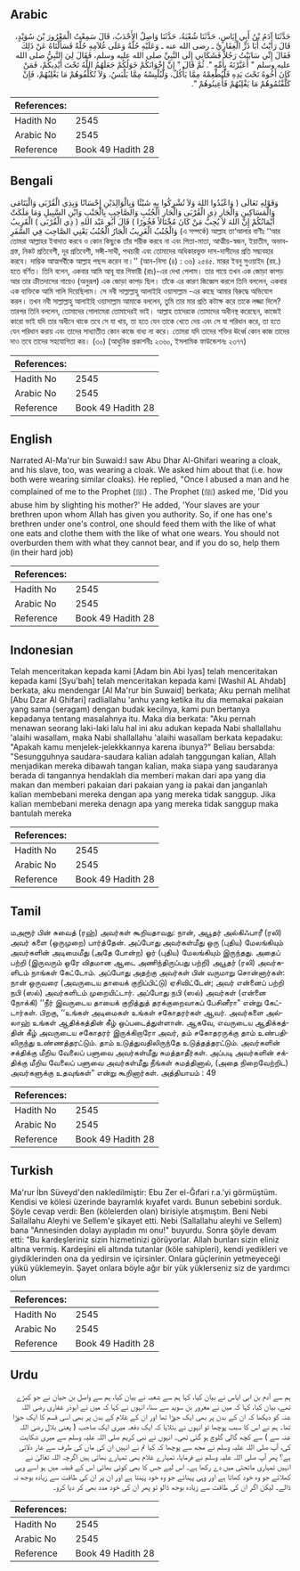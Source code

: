 ## Arabic


<div dir="rtl" lang="ar" style={{fontSize:'larger',backgroundColor:'#f8f9fa',padding:20}}>
حَدَّثَنَا آدَمُ بْنُ أَبِي إِيَاسٍ، حَدَّثَنَا شُعْبَةُ، حَدَّثَنَا وَاصِلٌ الأَحْدَبُ، قَالَ سَمِعْتُ الْمَعْرُورَ بْنَ سُوَيْدٍ، قَالَ رَأَيْتُ أَبَا ذَرٍّ الْغِفَارِيَّ ـ رضى الله عنه ـ وَعَلَيْهِ حُلَّةٌ وَعَلَى غُلاَمِهِ حُلَّةٌ فَسَأَلْنَاهُ عَنْ ذَلِكَ فَقَالَ إِنِّي سَابَبْتُ رَجُلاً فَشَكَانِي إِلَى النَّبِيِّ صلى الله عليه وسلم، فَقَالَ لِيَ النَّبِيُّ صلى الله عليه وسلم ‏"‏ أَعَيَّرْتَهُ بِأُمِّهِ ‏"‏‏.‏ ثُمَّ قَالَ ‏"‏ إِنَّ إِخْوَانَكُمْ خَوَلُكُمْ جَعَلَهُمُ اللَّهُ تَحْتَ أَيْدِيكُمْ، فَمَنْ كَانَ أَخُوهُ تَحْتَ يَدِهِ فَلْيُطْعِمْهُ مِمَّا يَأْكُلُ، وَلْيُلْبِسْهُ مِمَّا يَلْبَسُ، وَلاَ تُكَلِّفُوهُمْ مَا يَغْلِبُهُمْ، فَإِنْ كَلَّفْتُمُوهُمْ مَا يَغْلِبُهُمْ فَأَعِينُوهُمْ ‏"‏‏.‏
</div>
<div style={{backgroundColor:'#f8f9fa',padding:20, marginBottom: 10}}><table> <thead> <tr> <th>References:</th> <th></th> </tr> </thead> <tbody><tr><td>Hadith No</td><td>2545</td></tr><tr><td>Arabic No</td><td>2545</td></tr><tr><td>Reference</td><td>Book 49 Hadith 28</td></tr></tbody></table></div>

## Bengali


<div dir="ltr" lang="bn" style={{fontSize:'larger',backgroundColor:'#f8f9fa',padding:20}}>
وَقَوْلِهِ تَعَالَى ( وَاعْبُدُوا اللهَ وَلاَ تُشْرِكُوا بِهِ شَيْئًا وَبِالْوَالِدَيْنِ إِحْسَانًا وَبِذِي الْقُرْبَى وَالْيَتَامَى وَالْمَسَاكِينِ وَالْجَارِ ذِي الْقُرْبَى وَالْجَارِ الْجُنُبِ وَالصَّاحِبِ بِالْجَنْبِ وَابْنِ السَّبِيلِ وَمَا مَلَكَتْ أَيْمَانُكُمْ إِنَّ اللهَ لاَ يُحِبُّ مَنْ كَانَ مُخْتَالاً فَخُورًا ) قَالَ أَبُو عَبْد اللهِ ( ذِي الْقُرْبَى ) الْقَرِيبُ وَالْجُنُبُ الْغَرِيبُ الْجَارُ الْجُنُبُ يَعْنِي الصَّاحِبَ فِي السَّفَرِ (এ সম্পর্কে) আল্লাহ তা‘আলার বাণীঃ ‘‘আর তোমরা আল্লাহর ইবাদাত করবে ও কোন কিছুকে তাঁর শরীক করবে না এবং পিতা-মাতা, আত্মীয়-স্বজন, ইয়াতীম, অভাবগ্রস্ত, নিকট প্রতিবেশী, দূর প্রতিবেশী, সঙ্গী-সাথী, পথচারী এবং তোমাদের অধিকারভুক্ত দাস-দাসীদের প্রতি সদ্ব্যবহার করবে। দাম্ভিক আত্মগর্বীকে আল্লাহ পছন্দ করেন না।’’ (আন-নিসা (৪) : ৩৬) ২৫৪৫. মারূর ইবনু সুওয়াইদ (রহ.) হতে বর্ণিত। তিনি বলেন, একবার আমি আবূ যার গিফারী (রাঃ)-এর দেখা পেলাম। তার গায়ে তখন এক জোড়া কাপড় আর তার ক্রীতদাসের গায়েও (অনুরূপ) এক জোড়া কাপড় ছিল। তাঁকে এর কারণ জিজ্ঞেস করলে তিনি বললেন, একবার এক ব্যক্তিকে আমি গালি দিয়েছিলাম। সে নবী সাল্লাল্লাহু আলাইহি ওয়াসাল্লাম -এর কাছে আমার বিরুদ্ধে অভিযোগ করল। তখন নবী সাল্লাল্লাহু আলাইহি ওয়াসাল্লাম আমাকে বললেন, তুমি তার মার প্রতি কটাক্ষ করে তাকে লজ্জা দিলে? তারপর তিনি বললেন, তোমাদের গোলামেরা তোমাদেরই ভাই। আল্লাহ তাদেরকে তোমাদের অধীনস্থ করেছেন, কাজেই কারো ভাই যদি তার অধীনে থাকে তবে সে যা খায়, তা হতে যেন তাকে খেতে দেয় এবং সে যা পরিধান করে, তা হতে যেন পরিধান করায় এবং তাদের সাধ্যাতীত কোন কাজে বাধ্য না করে। তোমরা যদি তাদের শক্তির ঊর্ধ্বে কোন কাজ তাদের দাও তবে তাদের সহযোগিতা কর। (৩০) (আধুনিক প্রকাশনীঃ ২৩৬০, ইসলামিক ফাউন্ডেশনঃ ২৩৭৭)
</div>
<div style={{backgroundColor:'#f8f9fa',padding:20, marginBottom: 10}}><table> <thead> <tr> <th>References:</th> <th></th> </tr> </thead> <tbody><tr><td>Hadith No</td><td>2545</td></tr><tr><td>Arabic No</td><td>2545</td></tr><tr><td>Reference</td><td>Book 49 Hadith 28</td></tr></tbody></table></div>

## English


<div dir="ltr" lang="en" style={{fontSize:'larger',backgroundColor:'#f8f9fa',padding:20}}>
Narrated Al-Ma'rur bin Suwaid:I saw Abu Dhar Al-Ghifari wearing a cloak, and his slave, too, was wearing a cloak. We asked him about that (i.e. how both were wearing similar cloaks). He replied, "Once I abused a man and he complained of me to the Prophet (ﷺ) . The Prophet (ﷺ) asked me, 'Did you abuse him by slighting his mother?' He added, 'Your slaves are your brethren upon whom Allah has given you authority. So, if one has one's brethren under one's control, one should feed them with the like of what one eats and clothe them with the like of what one wears. You should not overburden them with what they cannot bear, and if you do so, help them (in their hard job)
</div>
<div style={{backgroundColor:'#f8f9fa',padding:20, marginBottom: 10}}><table> <thead> <tr> <th>References:</th> <th></th> </tr> </thead> <tbody><tr><td>Hadith No</td><td>2545</td></tr><tr><td>Arabic No</td><td>2545</td></tr><tr><td>Reference</td><td>Book 49 Hadith 28</td></tr></tbody></table></div>

## Indonesian


<div dir="ltr" lang="id" style={{fontSize:'larger',backgroundColor:'#f8f9fa',padding:20}}>
Telah menceritakan kepada kami [Adam bin Abi Iyas] telah menceritakan kepada kami [Syu'bah] telah menceritakan kepada kami [Washil AL Ahdab] berkata, aku mendengar [Al Ma'rur bin Suwaid] berkata; Aku pernah melihat [Abu Dzar Al Ghifari] radliallahu 'anhu yang ketika itu dia memakai pakaian yang sama (seragam) dengan budak kecilnya, kami pun bertanya kepadanya tentang masalahnya itu. Maka dia berkata: "Aku pernah menawan seorang laki-laki lalu hal ini aku adukan kepada Nabi shallallahu 'alaihi wasallam, maka Nabi shallallahu 'alaihi wasallam berkata kepadaku: "Apakah kamu menjelek-jelekkkannya karena ibunya?" Beliau bersabda: "Sesungguhnya saudara-saudara kalian adalah tanggungan kalian, Allah menjadikan mereka dibawah tangan kalian, maka siapa yang saudaranya berada di tangannya hendaklah dia memberi makan dari apa yang dia makan dan memberi pakaian dari pakaian yang ia pakai dan janganlah kalian membebani mereka dengan apa yang mereka tidak sanggup. Jika kalian membebani mereka denagn apa yang mereka tidak sanggup maka bantulah mereka
</div>
<div style={{backgroundColor:'#f8f9fa',padding:20, marginBottom: 10}}><table> <thead> <tr> <th>References:</th> <th></th> </tr> </thead> <tbody><tr><td>Hadith No</td><td>2545</td></tr><tr><td>Arabic No</td><td>2545</td></tr><tr><td>Reference</td><td>Book 49 Hadith 28</td></tr></tbody></table></div>

## Tamil


<div dir="ltr" lang="ta" style={{fontSize:'larger',backgroundColor:'#f8f9fa',padding:20}}>
மஅரூர் பின் சுவைத் (ரஹ்) அவர்கள் கூறியதாவது: நான், அபூதர் அல்கிஃபாரீ (ரலி) அவர் களை (ஒருமுறை) பார்த்தேன். அப்போது அவர்கள்மீது ஒரு (புதிய) மேலங்கியும் அவர்களின் அடிமைமீது (அதே போன்ற) ஓர் (புதிய) மேலங்கியும் இருந்தது. அதைப் பற்றி (இருவரும் ஒரே விதமான ஆடை அணிந்திருப்பது பற்றி) அபூதர் (ரலி) அவர்களிடம் நாங்கள் கேட்டோம். அப்போது அதற்கு அவர்கள் பின் வருமாறு சொன்னார்கள்: நான் ஒருவரை (அவருடைய தாயைக் குறிப்பிட்டு) ஏசிவிட்டேன்; அவர் என்னைப் பற்றி நபி (ஸல்) அவர்களிடம் முறையிட்டார். அப்போது நபி (ஸல்) அவர்கள் (என்னை நோக்கி) ‘‘நீர் இவருடைய தாயைக் குறித்துத் தரக்குறைவாகப் பேசினீரா” என்று கேட்டார்கள். பிறகு, ‘‘உங்கள் அடிமைகள் உங்கள் சகோதரர்கள் ஆவர். அவர்களை அல்லாஹ் உங்கள் ஆதிக்கத்தின் கீழ் ஒப்படைத்துள்ளான். ஆகவே, எவருடைய ஆதிக்கத்தின் கீழ் அவருடைய சகோதரர் இருக்கிறாரோ அவர், தம் சகோதரருக்கு தாம் உண்பதிலிருந்து உண்ணத்தரட்டும். தாம் உடுத்துவதிலிருந்தே உடுத்தத்தரட்டும். அவர்களின் சக்திக்கு மீறிய வேலைப் பளுவை அவர்கள்மீது சுமத்தாதீர்கள். அப்படி அவர்களின் சக்திக்கு மீறிய வேலைப் பளுவை அவர்கள்மீது நீங்கள் சுமத்தினால், (அதை நிறைவேற்றிட) அவர்களுக்கு உதவுங்கள்” என்று கூறினார்கள். அத்தியாயம் : 49
</div>
<div style={{backgroundColor:'#f8f9fa',padding:20, marginBottom: 10}}><table> <thead> <tr> <th>References:</th> <th></th> </tr> </thead> <tbody><tr><td>Hadith No</td><td>2545</td></tr><tr><td>Arabic No</td><td>2545</td></tr><tr><td>Reference</td><td>Book 49 Hadith 28</td></tr></tbody></table></div>

## Turkish


<div dir="ltr" lang="tr" style={{fontSize:'larger',backgroundColor:'#f8f9fa',padding:20}}>
Ma'rur İbn Süveyd'den nakledilmiştir: Ebu Zer el-Ğıfari r.a.'yi görmüştüm. Kendisi ve kölesi üzerinde bayramlık kıyafet vardı. Bunun sebebini sorduk. Şöyle cevap verdi: Ben (kölelerden olan) birisiyle atışmıştım. Beni Nebi Sallallahu Aleyhi ve Sellem'e şikayet etti. Nebi (Sallallahu aleyhi ve Sellem) bana "Annesinden dolayı ayıpladın mı onu!" buyurdu. Sonra şöyle devam etti: "Bu kardeşleriniz sizin hizmetinizi görüyorlar. Allah bunları sizin eliniz altına vermiş. Kardeşini eli altında tutanlar (köle sahipleri), kendi yedikleri ve giydiklerinden ona da yedirsin ve içirsinler. Onlara güçlerinin yetmeyeceği yükü yüklemeyin. Şayet onlara böyle ağır bir yük yüklerseniz siz de yardımcı olun
</div>
<div style={{backgroundColor:'#f8f9fa',padding:20, marginBottom: 10}}><table> <thead> <tr> <th>References:</th> <th></th> </tr> </thead> <tbody><tr><td>Hadith No</td><td>2545</td></tr><tr><td>Arabic No</td><td>2545</td></tr><tr><td>Reference</td><td>Book 49 Hadith 28</td></tr></tbody></table></div>

## Urdu


<div dir="rtl" lang="ur" style={{fontSize:'larger',backgroundColor:'#f8f9fa',padding:20}}>
ہم سے آدم بن ابی ایاس نے بیان کیا، کہا ہم سے شعبہ نے بیان کیا، ہم سے واصل بن حیان نے جو کبڑے تھے، بیان کیا، کہا کہ میں نے معرور بن سوید سے سنا، انہوں نے کہا کہ میں نے ابوذر غفاری رضی اللہ عنہ کو دیکھا کہ ان کے بدن پر بھی ایک جوڑا تھا اور ان کے غلام کے بدن پر بھی اسی قسم کا ایک جوڑا تھا۔ ہم نے اس کا سبب پوچھا تو انہوں نے بتلایا کہ ایک دفعہ میری ایک صاحب ( یعنی بلال رضی اللہ عنہ سے ) سے کچھ گالی گلوچ ہو گئی تھی۔ انہوں نے نبی کریم صلی اللہ علیہ وسلم سے میری شکایت کی، آپ صلی اللہ علیہ وسلم نے مجھ سے پوچھا کہ کیا تم نے انہیں ان کی ماں کی طرف سے عار دلائی ہے؟ پھر آپ صلی اللہ علیہ وسلم نے فرمایا، تمہارے غلام بھی تمہارے بھائی ہیں اگرچہ اللہ تعالیٰ نے انہیں تمہاری ماتحتی میں دے رکھا ہے۔ اس لیے جس کا بھی کوئی بھائی اس کے قبضہ میں ہو اسے وہی کھلائے جو وہ خود کھاتا ہے اور وہی پہنائے جو وہ خود پہنتا ہے اور ان پر ان کی طاقت سے زیادہ بوجھ نہ ڈالے۔ لیکن اگر ان کی طاقت سے زیادہ بوجھ ڈالو تو پھر ان کی خود مدد بھی کر دیا کرو۔
</div>
<div style={{backgroundColor:'#f8f9fa',padding:20, marginBottom: 10}}><table> <thead> <tr> <th>References:</th> <th></th> </tr> </thead> <tbody><tr><td>Hadith No</td><td>2545</td></tr><tr><td>Arabic No</td><td>2545</td></tr><tr><td>Reference</td><td>Book 49 Hadith 28</td></tr></tbody></table></div>